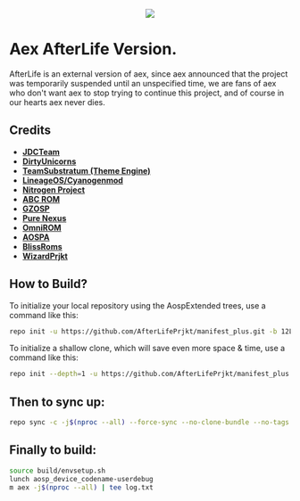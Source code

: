 <p align="center">
<img src="https://raw.githubusercontent.com/AospExtended/Documentation_and_thread-template/10.x/Banner.png" > 
</p>

Aex AfterLife Version.
===========
AfterLife is an external version of aex, since aex announced that the project was temporarily suspended until an unspecified time,
we are fans of aex who don't want aex to stop trying to continue this project,
and of course in our hearts aex never dies.

Credits
-------
* [**JDCTeam**](https://github.com/AOSP-JF-MM)
* [**DirtyUnicorns**](https://github.com/DirtyUnicorns)
* [**TeamSubstratum (Theme Engine)**](https://github.com/Substratum)
* [**LineageOS/Cyanogenmod**](https://github.com/LineageOS)
* [**Nitrogen Project**](https://github.com/nitrogen-project)
* [**ABC ROM**](https://github.com/ezio84)
* [**GZOSP**](https://github.com/GZOSP)
* [**Pure Nexus**](https://github.com/PureNexusProject)
* [**OmniROM**](https://github.com/omnirom/)
* [**AOSPA**](https://github.com/aospa/)
* [**BlissRoms**](https://github.com/BlissRoms)
* [**WizardPrjkt**](https://t.me/wizardX00T)

How to Build?
-------------

To initialize your local repository using the AospExtended trees, use a 
command like this:

```bash
repo init -u https://github.com/AfterLifePrjkt/manifest_plus.git -b 12L
```
To initialize a shallow clone, which will save even more space & time, use a command like this:

```bash
repo init --depth=1 -u https://github.com/AfterLifePrjkt/manifest_plus.git -b 12L
```

Then to sync up:
----------------

```bash
repo sync -c -j$(nproc --all) --force-sync --no-clone-bundle --no-tags
```
Finally to build:
-----------------

```bash
source build/envsetup.sh
lunch aosp_device_codename-userdebug
m aex -j$(nproc --all) | tee log.txt
```
